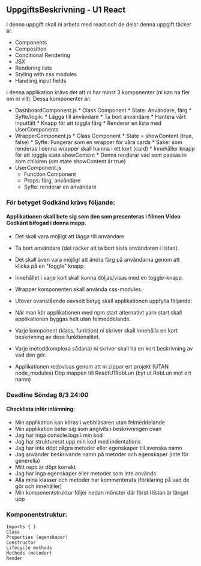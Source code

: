 ## UppgiftsBeskrivning - U1 React

I denna uppgift skall ni arbeta med react och de delar denna uppgift täcker är.

* Components
* Composition
* Conditional Rendering
* JSX
* Rendering lists
* Styling with css modules
* Handling input fields

I denna applikation krävs det att ni har minst 3 komponenter (ni kan ha fler om ni vill). Dessa komponenter är:

* DashboardComponent.js
      * Class Component
      * State: Användare, färg
      * Syfte/logik:
         * Lägga till användare
         * Ta bort användare
         * Hantera vårt inputfält
         * Knapp för att toggla färg
         * Renderar en lista med UserComponents
* WrapperComponent.js
      * Class Component
      * State =  showContent (true, false)
      * Syfte: Fungerar som en wrapper för våra cards
         * Saker som renderas i denna wrapper skall hamna i ett kort (card)
         * Innehåller knapp för att toggla state showContent
         * Denna renderar vad som passas in som children (om state showContent är true)
* UserComponent.js
   * Function Component
   * Props: färg, användare
   * Syfte: renderar en användare


### För betyget Godkänd krävs följande:

#### Applikationen skall bete sig som den som presenteras i filmen Video Godkänt bifogad i denna mapp.

* Det skall vara möjligt att lägga till användare
* Ta bort användare (det räcker att ta bort sista användaren i listan).
* Det skall även vara möjligt att ändra färg på användarna genom att klicka på en "toggle" knapp.
* Innehållet i varje kort skall kunna döljas/visas med en toggle-knapp.
* Wrapper komponenten skall använda css-modules.
* Utöver ovanstående oavsett betyg skall applikationen uppfylla följande:

* När man kör applikationen med npm start alternativt yarn start skall applikationen byggas helt utan felmeddelande.
* Varje komponent (klass, funktion) ni skriver skall innehålla en kort beskrivning av dess funktionalitet.
* Varje metod(komplexa sådana) ni skriver skall ha en kort beskrivning av vad den gör.
* Applikationen redovisas genom att ni zippar ert projekt (UTAN node_modules) Döp mappen till ReactU1RobLun (byt ut RobLun mot ert namn)

### Deadline Söndag 8/3 24:00
#### Checklista inför inlämning:

* Min applikation kan köras i webbläsaren utan felmeddelande
* Min applikation beter sig som angivits i beskrivningen ovan
* Jag har inga console.logs i min kod
* Jag har strukturerat upp min kod med indentations
* Jag har inte döpt några metoder eller egenskaper till svenska namn
* Jag använder beskrivande namn på metoder och egenskaper (inte för generella)
* Mitt repo är döpt korrekt
* Jag har inga egenskaper eller metoder som inte används
* Alla mina klasser och metoder har kommenterats (förklaring på vad de gör och innehåller)
* Min komponentstruktur följer nedan mönster där först i listan är längst upp

### Komponentstruktur:

```
Imports { }
Class
Properties (egenskaper)
Constructor
Lifecycle methods
Methods (metoder)
Render
```